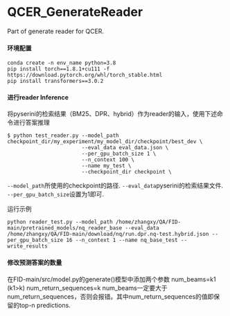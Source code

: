 # QCER_GenerateReader
Part of generate reader for QCER.

#### 环境配置

```
conda create -n env_name python=3.8
pip install torch==1.8.1+cu111 -f https://download.pytorch.org/whl/torch_stable.html
pip install transformers==3.0.2
```

#### 进行reader Inference

将pyserini的检索结果（BM25、DPR、hybrid）作为reader的输入，使用下述命令进行答案推理
```
$ python test_reader.py --model_path checkpoint_dir/my_experiment/my_model_dir/checkpoint/best_dev \
                        --eval_data eval_data.json \
                        --per_gpu_batch_size 1 \
                        --n_context 100 \
                        --name my_test \
                        --checkpoint_dir checkpoint \
```
`--model_path`所使用的checkpoint的路径.
`--eval_data`pyserini的检索结果文件.
`--per_gpu_batch_size`设置为1即可.

运行示例
```
python reader_test.py --model_path /home/zhangxy/QA/FID-main/pretrained_models/nq_reader_base --eval_data /home/zhangxy/QA/FID-main/download/nq/run.dpr.nq-test.hybrid.json --per_gpu_batch_size 16 --n_context 1 --name nq_base_test --write_results
```
#### 修改预测答案的数量

在FID-main/src/model.py的generate()模型中添加两个参数
num_beams=k1 (k1>k)
num_return_sequences=k
num_beams一定要大于num_return_sequences，否则会报错。其中num_return_sequences的值即保留的top-n predictions.
